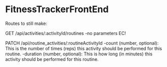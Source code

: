 # FitnessTrackerFrontEnd
Routes to still make:



GET /api/activities/:activityId/routines
-no parameters
EC!
<!-- 
POST /api/routines/:routineId/activities
-activityId (number): This is the database identifier for the activity
-count (number): This is the number of times (reps) this activity should be performed for this routine.
-duration (number): This is how long (in minutes) this activity should be performed for this routine. -->

PATCH /api/routine_activities/:routineActivityId
-count (number, optional): This is the number of times (reps) this activity should be performed for this routine.
-duration (number, optional): This is how long (in minutes) this activity should be performed for this routine.

<!-- DELETE /api/routine_activities/:routineActivityId
-no parameters -->
